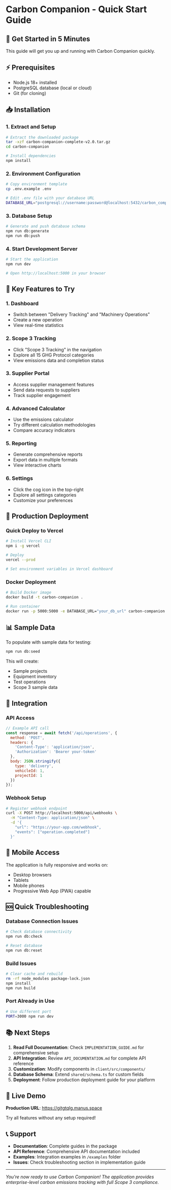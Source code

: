 # Carbon Companion - Quick Start Guide

## 🚀 Get Started in 5 Minutes

This guide will get you up and running with Carbon Companion quickly.

## ⚡ Prerequisites

- Node.js 18+ installed
- PostgreSQL database (local or cloud)
- Git (for cloning)

## 📥 Installation

### 1. Extract and Setup
```bash
# Extract the downloaded package
tar -xzf carbon-companion-complete-v2.0.tar.gz
cd carbon-companion

# Install dependencies
npm install
```

### 2. Environment Configuration
```bash
# Copy environment template
cp .env.example .env

# Edit .env file with your database URL
DATABASE_URL="postgresql://username:password@localhost:5432/carbon_companion"
```

### 3. Database Setup
```bash
# Generate and push database schema
npm run db:generate
npm run db:push
```

### 4. Start Development Server
```bash
# Start the application
npm run dev

# Open http://localhost:5000 in your browser
```

## 🎯 Key Features to Try

### 1. Dashboard
- Switch between "Delivery Tracking" and "Machinery Operations"
- Create a new operation
- View real-time statistics

### 2. Scope 3 Tracking
- Click "Scope 3 Tracking" in the navigation
- Explore all 15 GHG Protocol categories
- View emissions data and completion status

### 3. Supplier Portal
- Access supplier management features
- Send data requests to suppliers
- Track supplier engagement

### 4. Advanced Calculator
- Use the emissions calculator
- Try different calculation methodologies
- Compare accuracy indicators

### 5. Reporting
- Generate comprehensive reports
- Export data in multiple formats
- View interactive charts

### 6. Settings
- Click the cog icon in the top-right
- Explore all settings categories
- Customize your preferences

## 🔧 Production Deployment

### Quick Deploy to Vercel
```bash
# Install Vercel CLI
npm i -g vercel

# Deploy
vercel --prod

# Set environment variables in Vercel dashboard
```

### Docker Deployment
```bash
# Build Docker image
docker build -t carbon-companion .

# Run container
docker run -p 5000:5000 -e DATABASE_URL="your_db_url" carbon-companion
```

## 📊 Sample Data

To populate with sample data for testing:
```bash
npm run db:seed
```

This will create:
- Sample projects
- Equipment inventory
- Test operations
- Scope 3 sample data

## 🔗 Integration

### API Access
```javascript
// Example API call
const response = await fetch('/api/operations', {
  method: 'POST',
  headers: {
    'Content-Type': 'application/json',
    'Authorization': 'Bearer your-token'
  },
  body: JSON.stringify({
    type: 'delivery',
    vehicleId: 1,
    projectId: 1
  })
});
```

### Webhook Setup
```bash
# Register webhook endpoint
curl -X POST http://localhost:5000/api/webhooks \
  -H "Content-Type: application/json" \
  -d '{
    "url": "https://your-app.com/webhook",
    "events": ["operation.completed"]
  }'
```

## 📱 Mobile Access

The application is fully responsive and works on:
- Desktop browsers
- Tablets
- Mobile phones
- Progressive Web App (PWA) capable

## 🆘 Quick Troubleshooting

### Database Connection Issues
```bash
# Check database connectivity
npm run db:check

# Reset database
npm run db:reset
```

### Build Issues
```bash
# Clear cache and rebuild
rm -rf node_modules package-lock.json
npm install
npm run build
```

### Port Already in Use
```bash
# Use different port
PORT=3000 npm run dev
```

## 📚 Next Steps

1. **Read Full Documentation**: Check `IMPLEMENTATION_GUIDE.md` for comprehensive setup
2. **API Integration**: Review `API_DOCUMENTATION.md` for complete API reference
3. **Customization**: Modify components in `client/src/components/`
4. **Database Schema**: Extend `shared/schema.ts` for custom fields
5. **Deployment**: Follow production deployment guide for your platform

## 🎯 Live Demo

**Production URL**: https://gitgtqlg.manus.space

Try all features without any setup required!

## 📞 Support

- **Documentation**: Complete guides in the package
- **API Reference**: Comprehensive API documentation included
- **Examples**: Integration examples in `/examples` folder
- **Issues**: Check troubleshooting section in implementation guide

---

*You're now ready to use Carbon Companion! The application provides enterprise-level carbon emissions tracking with full Scope 3 compliance.*

